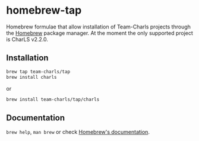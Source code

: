 # homebrew-tap

Homebrew formulae that allow installation of Team-Charls projects through the [Homebrew](https://brew.sh/) package manager.
At the moment the only supported project is CharLS v2.2.0.

## Installation

```bash
brew tap team-charls/tap
brew install charls
```

or

```bash
brew install team-charls/tap/charls
```

## Documentation

`brew help`, `man brew` or check [Homebrew's documentation](https://docs.brew.sh).
